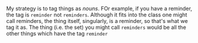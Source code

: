 My strategy is to tag things as _nouns_. FOr example, if you have a reminder,
the tag is `reminder` not `reminders`. Although it fits into the class one
might call reminders, the thing itself, singularly, is a reminder, so that's
what we tag it as. The thing (i.e. the set) you might call `reminders` would be all the
other things which have the tag `reminder`